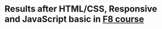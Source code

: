 # Results after HTML/CSS, Responsive and JavaScript basic in [F8 course](https://www.fullstack.edu.vn/)
